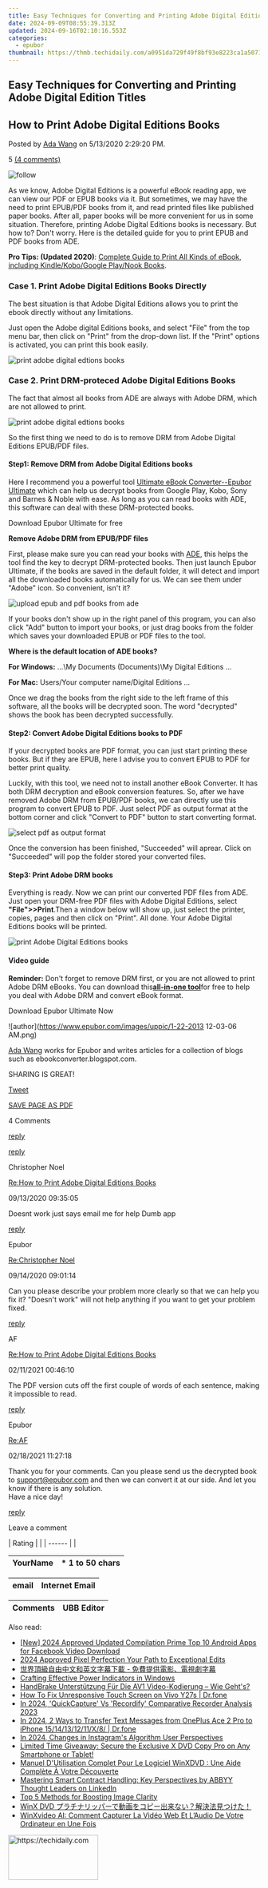 ```yaml
---
title: Easy Techniques for Converting and Printing Adobe Digital Edition Titles
date: 2024-09-09T08:55:39.313Z
updated: 2024-09-16T02:10:16.553Z
categories:
  - epubor
thumbnail: https://thmb.techidaily.com/a0951da729f49f8bf93e8223ca1a50717bbb6f5f3ab4710cd2ca08b9e053ad19.jpg
---
```


## Easy Techniques for Converting and Printing Adobe Digital Edition Titles

## How to Print Adobe Digital Editions Books

Posted by [Ada Wang](https://plus.google.com/+AdaWang/posts) on 5/13/2020 2:29:20 PM.

5 [(4 comments)](http://www.epubor.com/#comment-area) 

![follow](http://www.epubor.com/images/follow.png)

As we know, Adobe Digital Editions is a powerful eBook reading app, we can view our PDF or EPUB books via it. But sometimes, we may have the need to print EPUB/PDF books from it, and read printed files like published paper books. After all, paper books will be more convenient for us in some situation. Therefore, printing Adobe Digital Editions books is necessary. But how to? Don't worry. Here is the detailed guide for you to print EPUB and PDF books from ADE. 

**Pro Tips: (Updated 2020)**: [Complete Guide to Print All Kinds of eBook, including Kindle/Kobo/Google Play/Nook Books](https://tools.techidaily.com/epubor/products/).

### Case 1\. Print Adobe Digital Editions Books Directly

The best situation is that Adobe Digital Editions allows you to print the ebook directly without any limitations.

Just open the Adobe digital Editions books, and select "File" from the top menu bar, then click on "Print" from the drop-down list. If the "Print" options is activated, you can print this book easily.

![print adobe digital edtions books](http://www.epubor.com/images/uppic/print-adobe-digital-editions-book-directly.png)

### Case 2\. Print DRM-proteced Adobe Digital Editions Books

 The fact that almost all books from ADE are always with Adobe DRM, which are not allowed to print.

![print adobe digital edtions books](http://www.epubor.com/images/uppic/adobe-digital-editions-not-allowed-to-print.png)

So the first thing we need to do is to remove DRM from Adobe Digital Editions EPUB/PDF files. 

#### Step1: Remove DRM from Adobe Digital Editions books

Here I recommend you a powerful tool [Ultimate eBook Converter--Epubor Ultimate](https://tools.techidaily.com/epubor/ultimate/) which can help us decrypt books from Google Play, Kobo, Sony and Barnes & Noble with ease. As long as you can read books with ADE, this software can deal with these DRM-protected books.

Download Epubor Ultimate for free

[](https://tools.techidaily.com/epubor/ultimate/) [](https://tools.techidaily.com/epubor/ultimate/) 

**Remove Adobe DRM from EPUB/PDF files**

First, please make sure you can read your books with [ADE](http://www.adobe.com/solutions/ebook/digital-editions/download.html), this helps the tool find the key to decrypt DRM-protected books. Then just launch Epubor Ultimate, if the books are saved in the default folder, it will detect and import all the downloaded books automatically for us. We can see them under "Adobe" icon. So convenient, isn't it?

![upload epub and pdf books from ade](http://www.epubor.com/images/uppic/add-epub-books-to-ultimate-converter.png)

If your books don't show up in the right panel of this program, you can also click "Add" button to import your books, or just drag books from the folder which saves your downloaded EPUB or PDF files to the tool. 

**Where is the default location of ADE books?**

**For Windows:** ...\\My Documents (Documents)\\My Digital Editions ...

**For Mac:** Users/Your computer name/Digital Editions ...

Once we drag the books from the right side to the left frame of this software, all the books will be decrypted soon. The word "decrypted" shows the book has been decrypted successfully.

#### **Step2: Convert Adobe Digital Editions books to PDF**

If your decrypted books are PDF format, you can just start printing these books. But if they are EPUB, here I advise you to convert EPUB to PDF for better print quality.

Luckily, with this tool, we need not to install another eBook Converter. It has both DRM decryption and eBook conversion features. So, after we have removed Adobe DRM from EPUB/PDF books, we can directly use this program to convert EPUB to PDF. Just select PDF as output format at the bottom corner and click "Convert to PDF" button to start converting format.

![select pdf as output format](http://www.epubor.com/images/uppic/select-pdf-as-output-format.png)

Once the conversion has been finished, "Succeeded" will aprear. Click on "Succeeded" will pop the folder stored your converted files.

#### Step3: Print Adobe DRM books

Everything is ready. Now we can print our converted PDF files from ADE. Just open your DRM-free PDF files with Adobe Digital Editions, select **"File">>Print**.Then a window below will show up, just select the printer, copies, pages and then click on "Print". All done. Your Adobe Digital Editions books will be printed.

![print Adobe Digital Editions books](http://www.epubor.com/images/uppic/print-adobe-digital-editions-books.png)

####  Video guide 

**Reminder:** Don't forget to remove DRM first, or you are not allowed to print Adobe DRM eBooks. You can download this[**all-in-one tool**](https://tools.techidaily.com/epubor/ultimate/)for free to help you deal with Adobe DRM and convert eBook format.

Download Epubor Ultimate Now 

[](https://tools.techidaily.com/epubor/ultimate/) [](https://tools.techidaily.com/epubor/ultimate/) 

![author](https://www.epubor.com/images/uppic/1-22-2013 12-03-06 AM.png)

[Ada Wang](https://plus.google.com/+AdaWang/posts) works for Epubor and writes articles for a collection of blogs such as ebookconverter.blogspot.com.

SHARING IS GREAT!

[Tweet](https://twitter.com/share) 

[SAVE PAGE AS PDF](https://tools.techidaily.com/epubor/products/) 

4 Comments

[reply](https://tools.techidaily.com/epubor/products/) 

[reply](https://tools.techidaily.com/epubor/products/) 

Christopher Noel

[Re:How to Print Adobe Digital Editions Books](https://tools.techidaily.com/epubor/products/)

09/13/2020 09:35:05

Doesnt work just says email me for help Dumb app 

[reply](https://tools.techidaily.com/epubor/products/) 

Epubor 

[Re:Christopher Noel](https://tools.techidaily.com/epubor/products/)

09/14/2020 09:01:14

Can you please describe your problem more clearly so that we can help you fix it? "Doesn't work" will not help anything if you want to get your problem fixed.  

[reply](https://tools.techidaily.com/epubor/products/) 

AF

[Re:How to Print Adobe Digital Editions Books](https://tools.techidaily.com/epubor/products/)

02/11/2021 00:46:10

The PDF version cuts off the first couple of words of each sentence, making it impossible to read. 

[reply](https://tools.techidaily.com/epubor/products/) 

Epubor

[Re:AF](https://tools.techidaily.com/epubor/products/)

02/18/2021 11:27:18

Thank you for your comments. Can you please send us the decrypted book to support@epubor.com and then we can convert it at our side. And let you know if there is any solution.  
 Have a nice day!

[reply](https://tools.techidaily.com/epubor/products/) 

Leave a comment

| Rating |  |
| ------ |  |

| YourName | \*  1 to 50 chars |
| -------- | ----------------- |

| email | Internet Email |
| ----- | -------------- |

| Comments | UBB Editor |
| -------- | ---------- |

<ins class="adsbygoogle"
     style="display:block"
     data-ad-format="autorelaxed"
     data-ad-client="ca-pub-7571918770474297"
     data-ad-slot="1223367746"></ins>

<ins class="adsbygoogle"
     style="display:block"
     data-ad-client="ca-pub-7571918770474297"
     data-ad-slot="8358498916"
     data-ad-format="auto"
     data-full-width-responsive="true"></ins>

<span class="atpl-alsoreadstyle">Also read:</span>
<div><ul>
<li><a href="https://facebook-video-files.techidaily.com/new-2024-approved-updated-compilation-prime-top-10-android-apps-for-facebook-video-download/"><u>[New] 2024 Approved Updated Compilation Prime Top 10 Android Apps for Facebook Video Download</u></a></li>
<li><a href="https://extra-support.techidaily.com/2024-approved-pixel-perfection-your-path-to-exceptional-edits/"><u>2024 Approved Pixel Perfection Your Path to Exceptional Edits</u></a></li>
<li><a href="https://solve-lab.techidaily.com/5liw55wm6acc57sa6ieq55sx5lit5pah5zkm6iux5pah5a2x5bmv5lil6lyjic0g5ywn6lk75oplusq5l6b6zu75b2x44cb6zu76kaw5yqh5a2x5bmv/"><u>世界頂級自由中文和英文字幕下載 - 免費提供電影、電視劇字幕</u></a></li>
<li><a href="https://win11.techidaily.com/crafting-effective-power-indicators-in-windows/"><u>Crafting Effective Power Indicators in Windows</u></a></li>
<li><a href="https://solve-lab.techidaily.com/handbrake-unterstutzung-fur-die-av1-video-kodierung-wie-gehts/"><u>HandBrake Unterstützung Für Die AV1 Video-Kodierung – Wie Geht's?</u></a></li>
<li><a href="https://howto.techidaily.com/how-to-fix-unresponsive-touch-screen-on-vivo-y27s-drfone-by-drfone-fix-android-problems-fix-android-problems/"><u>How To Fix Unresponsive Touch Screen on Vivo Y27s | Dr.fone</u></a></li>
<li><a href="https://screen-activity-recording.techidaily.com/in-2024-quickcapture-vs-recordify-comparative-recorder-analysis-2023/"><u>In 2024, 'QuickCapture' Vs 'Recordify' Comparative Recorder Analysis 2023</u></a></li>
<li><a href="https://android-transfer.techidaily.com/in-2024-2-ways-to-transfer-text-messages-from-oneplus-ace-2-pro-to-iphone-1514131211x8-drfone-by-drfone-transfer-from-android-transfer-from-android/"><u>In 2024, 2 Ways to Transfer Text Messages from OnePlus Ace 2 Pro to iPhone 15/14/13/12/11/X/8/ | Dr.fone</u></a></li>
<li><a href="https://instagram-clips.techidaily.com/in-2024-changes-in-instagrams-algorithm-user-perspectives/"><u>In 2024, Changes in Instagram's Algorithm User Perspectives</u></a></li>
<li><a href="https://solve-lab.techidaily.com/limited-time-giveaway-secure-the-exclusive-x-dvd-copy-pro-on-any-smartphone-or-tablet/"><u>Limited Time Giveaway: Secure the Exclusive X DVD Copy Pro on Any Smartphone or Tablet!</u></a></li>
<li><a href="https://solve-lab.techidaily.com/manuel-dutilisation-complet-pour-le-logiciel-winxdvd-une-aide-complete-a-votre-decouverte/"><u>Manuel D'Utilisation Complet Pour Le Logiciel WinXDVD : Une Aide Complète À Votre Découverte</u></a></li>
<li><a href="https://tech-savvy.techidaily.com/mastering-smart-contract-handling-key-perspectives-by-abbyy-thought-leaders-on-linkedin/"><u>Mastering Smart Contract Handling: Key Perspectives by ABBYY Thought Leaders on LinkedIn</u></a></li>
<li><a href="https://solve-lab.techidaily.com/top-5-methods-for-boosting-image-clarity/"><u>Top 5 Methods for Boosting Image Clarity</u></a></li>
<li><a href="https://solve-lab.techidaily.com/1725288811885-winx-dvd/"><u>WinX DVD プラチナリッパーで動画をコピー出来ない？解決法見つけた！</u></a></li>
<li><a href="https://solve-lab.techidaily.com/winxvideo-ai-comment-capturer-la-video-web-et-laudio-de-votre-ordinateur-en-une-fois/"><u>WinXvideo AI: Comment Capturer La Vidéo Web Et L’Audio De Votre Ordinateur en Une Fois</u></a></li>
</ul></div>

<!-- affiliate ads begin -->
<a href="https://aligracehair.sjv.io/c/5597632/2115913/19272" target="_top" id="2115913">
  <img src="//a.impactradius-go.com/display-ad/19272-2115913" border="0" alt="https://techidaily.com" width="180" height="90"/>
</a>
<img height="0" width="0" src="https://aligracehair.sjv.io/i/5597632/2115913/19272" style="position:absolute;visibility:hidden;" border="0" />
<!-- affiliate ads end -->

